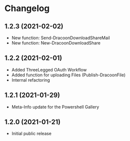 ﻿# Changelog
## 1.2.3 (2021-02-02)
 - New function: Send-DracoonDownloadShareMail
 - New function: New-DracoonDownloadShare
## 1.2.2 (2021-02-01)
 - Added ThreeLegged OAuth Workflow
 - Added function for uploading Files (Publish-DracoonFile)
 - Internal refactoring
## 1.2.1 (2021-01-29)
 - Meta-Info update for the Powershell Gallery
## 1.2.0 (2021-01-21)
 - Initial public release